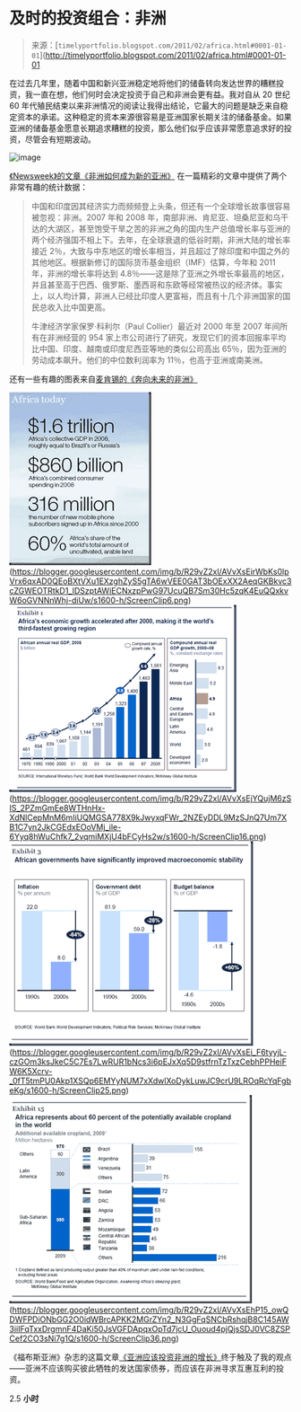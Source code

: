 <!--yml

分类：未分类

日期：2024 年 05 月 18 日 15:22:32

-->

# 及时的投资组合：非洲

> 来源：[`timelyportfolio.blogspot.com/2011/02/africa.html#0001-01-01`](http://timelyportfolio.blogspot.com/2011/02/africa.html#0001-01-01

在过去几年里，随着中国和新兴亚洲稳定地将他们的储备转向发达世界的糟糕投资，我一直在想，他们何时会决定投资于自己和非洲会更有益。我对自从 20 世纪 60 年代殖民结束以来非洲情况的阅读让我得出结论，它最大的问题是缺乏来自稳定资本的承诺。这种稳定的资本来源很容易是亚洲国家长期关注的储备基金。如果亚洲的储备基金愿意长期追求糟糕的投资，那么他们似乎应该非常愿意追求好的投资，尽管会有短期波动。

![image](https://blogger.googleusercontent.com/img/b/R29vZ2xl/AVvXsEjWb96RQvfaZ0CLHz8DWS-S9WI2dKIdkGLYsqlf8loi-eVycBR50fyyAuKvB2TrRS0iSd29pe8lxnpgTHPNz3hyphenhyphen4YT_UGW7saimI0vFxnX8-D8wlfCC4Y_BeMbgn4NvouUVjx3O5YfGow/s1600-h/image%5B3%5D.png)

[《Newsweek》的文章《非洲如何成为新的亚洲》](http://www.newsweek.com/2010/02/18/how-africa-is-becoming-the-new-asia.html) 在一篇精彩的文章中提供了两个非常有趣的统计数据：

> 中国和印度因其经济实力而频频登上头条，但还有一个全球增长故事很容易被忽视：非洲。2007 年和 2008 年，南部非洲、肯尼亚、坦桑尼亚和乌干达的大湖区，甚至饱受干旱之苦的非洲之角的国内生产总值增长率与亚洲的两个经济强国不相上下。去年，在全球衰退的低谷时期，非洲大陆的增长率接近 2％，大致与中东地区的增长率相当，并且超过了除印度和中国之外的其他地区。根据新修订的国际货币基金组织（IMF）估算，今年和 2011 年，非洲的增长率将达到 4.8％——这是除了亚洲之外增长率最高的地区，并且甚至高于巴西、俄罗斯、墨西哥和东欧等经常被热议的经济体。事实上，以人均计算，非洲人已经比印度人更富裕，而且有十几个非洲国家的国民总收入比中国更高。
> 
> 牛津经济学家保罗·科利尔（Paul Collier）最近对 2000 年至 2007 年间所有在非洲经营的 954 家上市公司进行了研究，发现它们的资本回报率平均比中国、印度、越南或印度尼西亚等地的类似公司高出 65％，因为亚洲的劳动成本飙升。他们的中位数利润率为 11％，也高于亚洲或南美洲。

还有一些有趣的图表来自[麦肯锡的《奔向未来的非洲》](http://www.mckinsey.com/mgi/publications/progress_and_potential_of_african_economies/index.asp)

![ScreenClip](img/988a5aedb20e6ddd2e416542e710e919.png "ScreenClip")(https://blogger.googleusercontent.com/img/b/R29vZ2xl/AVvXsEirWbKs0lpVrx6qxAD0QEoBXtVXu1EXzghZyS5gTA6wVEE0GAT3bOExXX2AeqGKBkvc3cZGWEOTRtkD1_IDSzptAWiECNxzpPwG97UcuQB7Sm30Hc5zqK4EuQQxkvW6oGVNNnWhj-diUw/s1600-h/ScreenClip6.png) ![ScreenClip(1)](img/2abaa11d6272818e92b6cb6e0e8cd800.png "ScreenClip(1)")(https://blogger.googleusercontent.com/img/b/R29vZ2xl/AVvXsEjYQujM6zSIS_2PZmGmEe8WTHnHx-XdNlCepMnM6mIiUQMGSA778X9kJwyxqFWr_2NZEyDDL9MzSJnQ7Um7XB1C7yn2JkCGEdxEOoVMj_ile-6Yyq8hWuChfk7_2vqmiMXjU4bFCyHs2w/s1600-h/ScreenClip16.png) ![ScreenClip(2)](img/9bc4dede7977cce4eb6194123bd3f595.png "ScreenClip(2)")(https://blogger.googleusercontent.com/img/b/R29vZ2xl/AVvXsEi_F6tyyjL-czGOm3ksJkeC5C7Es7LwRUR1bNcs3i6pEJxXq5D9stfrnTzTxzCebhPPHeiFW6K5Xcrv-_0fT5tmPU0Akp1XSQp6EMYyNUM7xXdwlXoDykLuwJC9crU9LROqRcYqFgbeKg/s1600-h/ScreenClip25.png) ![ScreenClip(3)](img/70d66b52404dfa3abf1c4d7aa151df8c.png "ScreenClip(3)")(https://blogger.googleusercontent.com/img/b/R29vZ2xl/AVvXsEhP15_owQDWFPDiONbGG2O0idWBrcAPKK2MGrZYn2_N3GgFqSNCbRshqjB8C145AW3iiIFqTxxDrgmnF4DaKi50JsVGFDApqxOpTd7jcU_Ououd4pjQjsSDJ0VC8ZSPCef2CO3sNi7g1Q/s1600-h/ScreenClip36.png)

《福布斯亚洲》杂志的这篇文章[《亚洲应该投资非洲的增长》](http://www.forbes.com/2010/08/12/asia-china-africa-trade-growth-markets-economy-investment_print.html)终于触及了我的观点——亚洲不应该购买彼此牺牲的发达国家债券，而应该在非洲寻求互惠互利的投资。

2.5 **小时**
